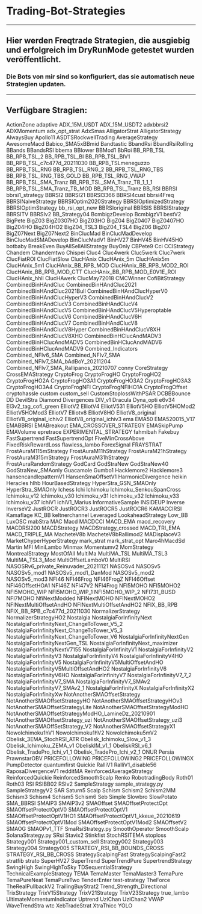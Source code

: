 # Trading-Bot-Strategies
___

## Hier werden Freqtrade Strategien, die ausgiebig und erfolgreich im DryRunMode getestet wurden veröffentlicht.
### Die Bots von mir sind so konfiguriert, das sie automatisch neue Strategien updaten.

___

## Verfügbare Stragien:

ActionZone
adaptive
ADX_15M_USDT
ADX_15M_USDT2
adxbbrsi2
ADXMomentum
adx_opt_strat
AdxSmas
AlligatorStrat
AlligatorStrategy
AlwaysBuy
Apollo11
ASDTSRockwellTrading
AverageStrategy
AwesomeMacd
Babico_SMA5xBBmid
Bandtastic
BbandRsi
BbandRsiRolling
BBands
BBandsRSI
bbema
BBlower
BBMod1
BbRoi
BB_RPB_TSL
BB_RPB_TSL_2
BB_RPB_TSL_BI
BB_RPB_TSL_BIV1
BB_RPB_TSL_c7c477d_20211030
BB_RPB_TSLmeneguzzo
BB_RPB_TSL_RNG
BB_RPB_TSL_RNG_2
BB_RPB_TSL_RNG_TBS
BB_RPB_TSL_RNG_TBS_GOLD
BB_RPB_TSL_RNG_VWAP
BB_RPB_TSL_SMA_Tranz
BB_RPB_TSL_SMA_Tranz_TB_1_1_1
BB_RPB_TSL_SMA_Tranz_TB_MOD
BB_RPB_TSL_Tranz
BB_RSI
BBRSI
bbrsi1_strategy
BBRSI2
BBRSI21
BBRSI3366
BBRSI4cust
bbrsi4Freq
BBRSINaiveStrategy
BBRSIOptim2020Strategy
BBRSIOptimizedStrategy
BBRSIOptimStrategy
bb_rsi_opt_new
BBRSIoriginal
BBRSIS
BBRSIStrategy
BBRSITV
BBRSIv2
BB_Strategy04
BcmbigzDevelop
BcmbigzV1
bestV2
BigPete
BigZ03
BigZ0307HO
BigZ03HO
BigZ04
BigZ0407
BigZ0407HO
BigZ04HO
BigZ04HO2
BigZ04_TSL3
BigZ04_TSL4
BigZ06
BigZ07
BigZ07Next
BigZ07Next2
BinClucMad
BinClucMadDevelop
BinClucMadSMADevelop
BinClucMadV1
BinHV27
BinHV45
BinHV45HO
botbaby
BreakEven
BuyAllSellAllStrategy
BuyOnly
CBPete9
Cci
CCIStrategy
Chandem
Chandemtwo
Chispei
Cluc4
Cluc4werk
Cluc5werk
Cluc7werk
ClucFiatROI
ClucFiatSlow
ClucHAnix
ClucHAnix_5m
ClucHAnix5m
ClucHAnix_5m1
ClucHAnix_BB_RPB_MOD
ClucHAnix_BB_RPB_MOD2_ROI
ClucHAnix_BB_RPB_MOD_CTT
ClucHAnix_BB_RPB_MOD_E0V1E_ROI
ClucHAnix_hhll
ClucHAwerk
ClucMay72018
CMCWinner
CofiBitStrategy
CombinedBinHAndCluc
CombinedBinHAndCluc2021
CombinedBinHAndCluc2021Bull
CombinedBinHAndClucHyperV0
CombinedBinHAndClucHyperV3
CombinedBinHAndClucV2
CombinedBinHAndClucV3
CombinedBinHAndClucV4
CombinedBinHAndClucV5
CombinedBinHAndClucV5Hyperoptable
CombinedBinHAndClucV6
CombinedBinHAndClucV6H
CombinedBinHAndClucV7
CombinedBinHAndClucV8
CombinedBinHAndClucV8Hyper
CombinedBinHAndClucV8XH
CombinedBinHAndClucV8XHO
CombinedBinHClucAndMADV3
CombinedBinHClucAndMADV5
CombinedBinHClucAndMADV6
CombinedBinHClucAndMADV9
Combined_Indicators
Combined_NFIv6_SMA
Combined_NFIv7_SMA
Combined_NFIv7_SMA_bAdBoY_20211204
Combined_NFIv7_SMA_Rallipanos_20210707
conny
CoreStrategy
CrossEMAStrategy
CryptoFrog
CryptoFrogHO
CryptoFrogHO2
CryptoFrogHO2A
CryptoFrogHO3A1
CryptoFrogHO3A2
CryptoFrogHO3A3
CryptoFrogHO3A4
CryptoFrogNFI
CryptoFrogNFIHO1A
CryptoFrogOffset
cryptohassle
custom
custom_sell
CustomStoplossWithPSAR
DCBBBounce
DD
DevilStra
Diamond
Divergences
DIV_v1
Dracula
Dyna_opti
e6v34
EI3v2_tag_cofi_green
ElliotV2
ElliotV4
ElliotV531
ElliotV5HO
ElliotV5HOMod2
ElliotV5HOMod3
ElliotV7
Elliotv8
ElliotV8HO
ElliotV8_original
ElliotV8_original_ichiv2
ElliotV8_original_ichiv3
ema
EMA50
EMA520015_V17
EMABBRSI
EMABreakout
EMA_CROSSOVER_STRATEGY
EMASkipPump
EMAVolume
epretrace
EXPERIMENTAL_STRATEGY
fahmibah
Fakebuy
FastSupertrend
FastSupertrendOpt
FiveMinCrossAbove
FixedRiskRewardLoss
flawless_lambo
ForexSignal
FRAYSTRAT
FrostAuraM115mStrategy
FrostAuraM11hStrategy
FrostAuraM21hStrategy
FrostAuraM315mStrategy
FrostAuraM31hStrategy
FrostAuraRandomStrategy
GodCard
GodStraNew
GodStraNew40
GodStraNew_SMAonly
Guacamole
Gumbo1
Hacklemore2
Hacklemore3
hansencandlepatternV1
HansenSmaOffsetV1
HarmonicDivergence
heikin
Heracles
hlhb
HourBasedStrategy
HyperStra_GSN_SMAOnly
HyperStra_SMAOnly
Ichess
Ichi
Ichimoku
Ichimoku_SenkouSpanCross
Ichimoku_v12
Ichimoku_v30
Ichimoku_v31
Ichimoku_v32
Ichimoku_v33
Ichimoku_v37
ichiV1
ichiV1_Marius
InformativeSample
INSIDEUP
Inverse
InverseV2
JustROCR
JustROCR3
JustROCR5
JustROCR6
KAMACCIRSI
Kamaflage
KC_BB
keltnerchannel
Leveraged
LookaheadStrategy
Low_BB
LuxOSC
mabStra
MAC
Macd
MACDCCI
MACD_EMA
macd_recovery
MACDRSI200
MACDStrategy
MACDStrategy_crossed
MACD_TRI_EMA
MACD_TRIPLE_MA
MacheteV8b
MacheteV8bRallimod2
MADisplaceV3
MarketChyperHyperStrategy
mark_strat
mark_strat_opt
Maro4hMacdSd
Martin
MFI
MiniLambo
Minmax
Momentumv2
MomStrategy
MontrealStrategy
MostOfAll
MultiMa
MultiMA_TSL
MultiMA_TSL3
MultiMA_TSL3_Mod
MultiOffsetLamboV0
MultiRSI
NASOSRv6_private_Reinuvader_20211121
NASOSv4
NASOSv5
NASOSv5_mod1
NASOSv5_mod1_DanMod
NASOSv5_mod2
NASOSv5_mod3
NFI46
NFI46Frog
NFI46FrogZ
NFI46Offset
NFI46OffsetHOA1
NFI46Z
NFI47V2
NFI4Frog
NFI5MOHO
NFI5MOHO2
NFI5MOHO_WIP
NFI5MOHO_WIP_1
NFI5MOHO_WIP_2
NFI731_BUSD
NFI7MOHO
NfiNextModded
NFINextMOHO
NFINextMOHO2
NFINextMultiOffsetAndHO
NFINextMultiOffsetAndHO2
NFIX_BB_RPB
NFIX_BB_RPB_c7c477d_20211030
NormalizerStrategy
NormalizerStrategyHO2
Nostalgia
NostalgiaForInfinityNext
NostalgiaForInfinityNext_ChangeToTower_V5_2
NostalgiaForInfinityNext_ChangeToTower_V5_3
NostalgiaForInfinityNext_ChangeToTower_V6
NostalgiaForInfinityNextGen
NostalgiaForInfinityNextGen_TSL
NostalgiaForInfinityNext_maximizer
NostalgiaForInfinityNextV7155
NostalgiaForInfinityV1
NostalgiaForInfinityV2
NostalgiaForInfinityV3
NostalgiaForInfinityV4
NostalgiaForInfinityV4HO
NostalgiaForInfinityV5
NostalgiaForInfinityV5MultiOffsetAndHO
NostalgiaForInfinityV5MultiOffsetAndHO2
NostalgiaForInfinityV6
NostalgiaForInfinityV6HO
NostalgiaForInfinityV7
NostalgiaForInfinityV7_7_2
NostalgiaForInfinityV7_SMA
NostalgiaForInfinityV7_SMAv2
NostalgiaForInfinityV7_SMAv2_1
NostalgiaForInfinityX
NostalgiaForInfinityX2
NostalgiaForInfinityXw
NotAnotherSMAOffsetStrategy
NotAnotherSMAOffsetStrategyHO
NotAnotherSMAOffsetStrategyHOv3
NotAnotherSMAOffsetStrategyLite
NotAnotherSMAOffsetStrategyModHO
NotAnotherSMAOffsetStrategyModHO_LamineDz_20210901
NotAnotherSMAOffsetStrategy_uzi
NotAnotherSMAOffsetStrategy_uzi3
NotAnotherSMAOffSetStrategy_V2
NotAnotherSMAOffsetStrategyX1
NowoIchimoku1hV1
NowoIchimoku1hV2
NowoIchimoku5mV2
Obelisk_3EMA_StochRSI_ATR
Obelisk_Ichimoku_Slow_v1_3
Obelisk_Ichimoku_ZEMA_v1
ObeliskIM_v1_1
ObeliskRSI_v6_1
Obelisk_TradePro_Ichi_v1_1
Obelisk_TradePro_Ichi_v2_1
ONUR
Persia
PrawnstarOBV
PRICEFOLLOWING
PRICEFOLLOWING2
PRICEFOLLOWINGX
PumpDetector
quantumfirst
Quickie
RalliV1
RalliV1_disable56
RaposaDivergenceV1
redditMA
ReinforcedAverageStrategy
ReinforcedQuickie
ReinforcedSmoothScalp
Renko
RobotradingBody
Roth01
Roth03
RSI
RSIBB02
RSIv2
SampleStrategy
sample_strategy.py
SampleStrategyV2
SAR
Saturn5
Scalp
Schism
Schism2
Schism2MM
Schism3
Schism4
Schism5
Schism6
Seb
Simple
Slowbro
SlowPotato
SMA_BBRSI
SMAIP3
SMAIP3v2
SMAOffset
SMAOffsetProtectOpt
SMAOffsetProtectOptV0
SMAOffsetProtectOptV1
SMAOffsetProtectOptV1HO1
SMAOffsetProtectOptV1_kkeue_20210619
SMAOffsetProtectOptV1Mod
SMAOffsetProtectOptV1Mod2
SMAOffsetV2
SMAOG
SMAOPv1_TTF
SmaRsiStrategy.py
SmoothOperator
SmoothScalp
SolanaStrategy.py
SRsi
Stavix2
Stinkfist
StochRSITEMA
stoploss
Strategy001
Strategy001_custom_sell
Strategy002
Strategy003
Strategy004
Strategy005
STRATEGY_RSI_BB_BOUNDS_CROSS
STRATEGY_RSI_BB_CROSS
StrategyScalpingFast
StrategyScalpingFast2
stratfib
strato
SuperHV27
SuperTrend
SuperTrendPure
SupertrendStrategy
SwingHigh
SwingHighToSky
TDSequentialStrategy
TechnicalExampleStrategy
TEMA
TemaMaster
TemaMaster3
TemaPure
TemaPureNeat
TemaPureTwo
TenderEnter
test-strategy
TheForce
TheRealPullbackV2
TrailingBuyStrat2
Trend_Strength_Directional
TrixStrategy
TrixV15Strategy
TrixV21Strategy
TrixV23Strategy
true_lambo
UltimateMomentumIndicator
Uptrend
UziChan
UziChan2
VWAP
WaveTrendStra
wtc
XebTradeStrat
XtraThicc
YOLO
